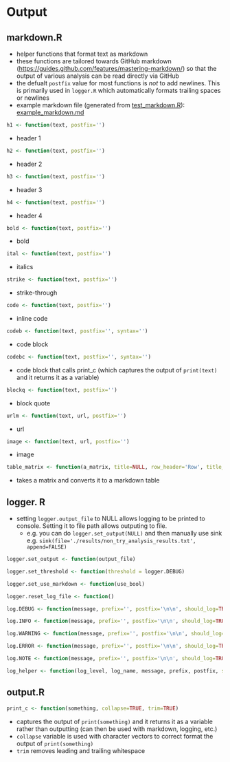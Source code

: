 # Output

## markdown.R
- helper functions that format text as markdown
- these functions are tailored towards GitHub markdown (https://guides.github.com/features/mastering-markdown/) so that the output of various analysis can be read directly via GitHub
- the defualt `postfix` value for most functions is *not* to add newlines. This is primarily used in `logger.R` which automatically formats trailing spaces or newlines
- example markdown file (generated from [test_markdown.R](../tests/test_markdown.R)): [example_markdown.md](./example_markdown.md)

```R
h1 <- function(text, postfix='')
```
- header 1

```R
h2 <- function(text, postfix='')
```
- header 2

```R
h3 <- function(text, postfix='')
```
- header 3

```R
h4 <- function(text, postfix='')
```
- header 4

```R
bold <- function(text, postfix='')
```
- bold

```R
ital <- function(text, postfix='')
```
- italics

```R
strike <- function(text, postfix='')
```
- strike-through

```R
code <- function(text, postfix='')
```
- inline code

```R
codeb <- function(text, postfix='', syntax='')
```
- code block

```R
codebc <- function(text, postfix='', syntax='')
```
- code block that calls print_c (which captures the output of `print(text)` and it returns it as a variable)

```R
blockq <- function(text, postfix='')
```
- block quote

```R
urlm <- function(text, url, postfix='')
```
- url

```R
image <- function(text, url, postfix='')
```
- image

```R
table_matrix <- function(a_matrix, title=NULL, row_header='Row', title_format=h1, title_postfix='\n', postfix='\n')
```
- takes a matrix and converts it to a markdown table


## logger. R
- setting `logger.output_file` to NULL allows logging to be printed to console. Setting it to file path allows outputing to file.
	- e.g. you can do `logger.set_output(NULL)` and then manually use sink e.g. `sink(file='./results/non_try_analysis_results.txt', append=FALSE)`

```R
logger.set_output <- function(output_file)
```

```R
logger.set_threshold <- function(threshold = logger.DEBUG)
```

```R
logger.set_use_markdown <- function(use_bool)
```

```R
logger.reset_log_file <- function()
```

```R
log.DEBUG <- function(message, prefix='', postfix='\n\n', should_log=TRUE)
```

```R
log.INFO <- function(message, prefix='', postfix='\n\n', should_log=TRUE)
```

```R
log.WARNING <- function(message, prefix='', postfix='\n\n', should_log=TRUE)
```

```R
log.ERROR <- function(message, prefix='', postfix='\n\n', should_log=TRUE)
```

```R
log.NOTE <- function(message, prefix='', postfix='\n\n', should_log=TRUE)
```

```R
log_helper <- function(log_level, log_name, message, prefix, postfix, should_log=TRUE)
```

## output.R

```R
print_c <- function(something, collapse=TRUE, trim=TRUE)
```
- captures the output of `print(something)` and it returns it as a variable rather than outputting (can then be used with markdown, logging, etc.)
- `collapse` variable is used with character vectors to correct format the output of `print(something)`
- `trim` removes leading and trailing whitespace
